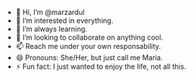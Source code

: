 - 👋 Hi, I’m @marzardul
- 👀 I’m interested in everything.
- 🌱 I’m always learning.
- 💞️ I’m looking to collaborate on anything cool.
- 📫 Reach me under your own responsability. 
- 😄 Pronouns: She/Her, but just call me Maria.
- ⚡ Fun fact: I just wanted to enjoy the life, not all this.


